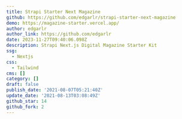 ```yaml
---
title: Strapi Starter Next Magazine
github: https://github.com/edgarlr/strapi-starter-next-magazine
demo: https://magazine-starter.vercel.app/
author: edgarlr
author_link: https://github.com/edgarlr
date: 2023-11-27T09:40:06.098Z
description: Strapi Next.js Digital Magazine Starter Kit
ssg:
  - Nextjs
css:
  - Tailwind
cms: []
category: []
draft: false
publish_date: '2021-08-07T05:21:40Z'
update_date: '2021-08-13T03:08:49Z'
github_star: 14
github_fork: 2
---
```

